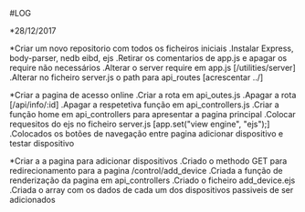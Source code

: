 #LOG

*28/12/2017

*Criar um novo repositorio com todos os ficheiros iniciais
  .Instalar Express, body-parser, nedb eibd, ejs
  .Retirar os comentarios de app.js e apagar os require não necessários
  .Alterar o server require em app.js [/utilities/server]
  .Alterar no ficheiro server.js o path para api_routes [acrescentar ../]
 
 *Criar a pagina de acesso online
  .Criar a rota em api_outes.js
  .Apagar a rota [/api/info/:id]
  .Apagar a respetetiva função em api_controllers.js
  .Criar a função home em api_controllers para apresentar a pagina principal
  .Colocar requesitos do ejs no ficheiro server.js  [app.set("view engine", "ejs");]
  .Colocados os botões de navegação entre pagina adicionar dispositivo e testar dispositivo
  
 *Criar a a pagina para adicionar dispositivos
  .Criado o methodo GET para redirecionamento para a pagina /control/add_device
  .Criada a função de renderização da pagina em api_controllers
  .Criado o ficheiro add_device.ejs
  .Criada o array com os dados de cada um dos dispositivos passiveis de ser adicionados
  
